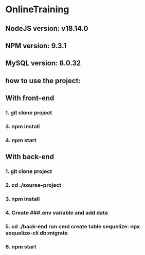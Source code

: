 # OnlineTraining

## NodeJS version: v18.14.0
## NPM version: 9.3.1
## MySQL version: 8.0.32

## how to use the project:

## With front-end

### 1. git clone project
### 3. npm install
### 4. npm start

## With back-end

### 1. git clone project
### 2. cd ./sourse-project
### 3. npm install
### 4. Create ###.env variable and add data 
### 5. cd ./back-end run cmd create table sequelize: npx sequelize-cli db:migrate
### 6. npm start
